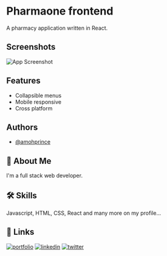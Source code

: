 
# Pharmaone frontend

A pharmacy application written in React.




## Screenshots

![App Screenshot](https://user-images.githubusercontent.com/81857018/192524028-4d84fe62-27f2-45ad-b135-ecd99b8588a5.png)



## Features

- Collapsible menus
- Mobile responsive
- Cross platform


## Authors

- [@amohprince](https://github.com/AmohPrince)


## 🚀 About Me
I'm a full stack web developer. 


## 🛠 Skills
Javascript, HTML, CSS, React and many more on my profile...


## 🔗 Links
[![portfolio](https://img.shields.io/badge/my_portfolio-000?style=for-the-badge&logo=ko-fi&logoColor=white)](http://amosmachora.vercel.app)
[![linkedin](https://img.shields.io/badge/linkedin-0A66C2?style=for-the-badge&logo=linkedin&logoColor=white)](https://www.linkedin.com/in/amos-machora)
[![twitter](https://img.shields.io/badge/twitter-1DA1F2?style=for-the-badge&logo=twitter&logoColor=white)](https://twitter.com/amos_machora/)

